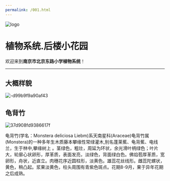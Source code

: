 ```yaml
---
permalink: /001.html
---
```

![logo](https://user-images.githubusercontent.com/91039316/158558954-88db26b9-933f-4760-bef3-8679a9f0aeee.png)

# **植物系统.后楼小花园**

欢迎来到**南京市北京东路小学植物系统**！

***

## 大概样貌

![-d99b9f9a90af43](https://user-images.githubusercontent.com/91039316/168801822-d6a89576-104c-40fb-9b86-b80443114d8d.jpg)

## 龟背竹 

![37d908fd9386617f](https://user-images.githubusercontent.com/91039316/170702408-0d420fe4-ac63-42f4-92d7-6e3286ae7e0d.jpg)

龟背竹(学名：Monstera deliciosa Liebm)系天南星科(Araceae)龟背竹属(Monstera)的一种多年生木质藤本攀缘性常绿灌木,别名蓬莱蕉、龟背蕉、电线兰，生于林中,攀缘树上 。茎绿色，粗壮，周延为环状，余光滑叶柄绿色；叶片大，轮廓心状卵形，厚革质，表面发亮，淡绿色，背面绿白色。佛焰苞厚革质，宽卵形，舟状，近直立。肉穗花序近圆柱形，淡黄色。雄蕊花丝线形。雌蕊陀螺状，黄色，稍凸起。浆果淡黄色，柱头周围有青紫色斑点。花期8-9月，果于异年花期之后成熟。 

## 
